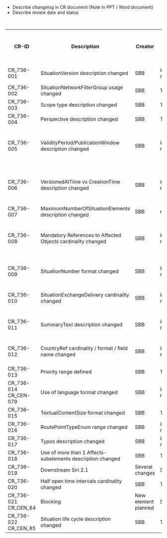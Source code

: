 <style>
/* Simplified version of Bootstrap's responsive table CSS */
.table-responsive {
    display: block;
    width: 100%;
    overflow-x: auto;
}

.table-responsive > table {
    width: 100%;
}
</style>

* Describe changelog in CR document (Note in PPT / Word document)
* Describe review date and status 

<div class="table-responsive">
  <table class="table">
<table>
	<tr>
		<th>CR-ID</th>
		<th>Description</th>
		<th>Creator</th>
		<th>Status</th>
		<th>Review by supporters (MENTZ / HBT etc)&nbsp;&nbsp;&nbsp;&nbsp;&nbsp;</th>
		<th>Change in VDV736</th>
		<th>Change in Siri</th>
	</tr>
	<tr>
		<td>CR_736-001</td>
		<td>SituationVersion description changed</td>
		<td>SBB</td>
		<td>in review</td>
		<td>oeV CH 2020-09-18</td>
		<td>TBD</td>
		<td>TBD</td>
	</tr>
<tr>
		<td>CR_736-002</td>
		<td>SituationNetworkFilterGroup  usage changed</td>
		<td>SBB</td>
		<td>TBD</td>
		<td></td>
		<td></td>
		<td></td>
	</tr>
<tr>
		<td>CR_736-003</td>
		<td>Scope type description changed</td>
		<td>SBB</td>
		<td>TBD</td>
		<td></td>
		<td></td>
		<td></td>
	</tr>
<tr>
		<td>CR_736-004</td>
		<td>Perspective description changed</td>
		<td>SBB</td>
		<td>TBD</td>
		<td></td>
		<td></td>
		<td></td>
	</tr>
<tr>
		<td>CR_736-005</td>
		<td>ValidityPeriod/PublicationWindow description changed</td>
		<td>SBB</td>
		<td>in review</td>
		<td>oeV CH 2020-09-18<br> MENTZ 2020-09-18</td>
		<td></td>
		<td></td>
	</tr>
<tr>
		<td>CR_736-006</td>
		<td>VersionedAtTime vs CreationTime description changed</td>
		<td>SBB</td>
		<td>in review</td>
		<td>oeV CH 2020-09-18<br> MENTZ 2020-09-18</td>
		<td></td>
		<td></td>
	</tr>
<tr>
		<td>CR_736-007</td>
		<td>MaximumNumberOfSituationElements description changed</td>
		<td>SBB</td>
		<td>rejected</td>
		<td></td>
		<td></td>
		<td></td>
	</tr>
<tr>
		<td>CR_736-008</td>
		<td>Mandatory References to Affected Objects cardinality changed</td>
		<td>SBB</td>
		<td>in review</td>
		<td>oeV CH 2020-09-18<br> MENTZ 2020-09-18</td>
		<td></td>
		<td></td>
	</tr>
<tr>
		<td>CR_736-009</td>
		<td>SituationNumber format changed</td>
		<td>SBB</td>
		<td>in review</td>
		<td>oeV CH 2020-09-18<br> MENTZ <TBD></td>
		<td></td>
		<td></td>
	</tr>
<tr>
		<td>CR_736-010</td>
		<td>SituationExchangeDelivery cardinality changed</td>
		<td>SBB</td>
		<td>in review</td>
		<td>oeV CH 2020-09-18<br> MENTZ <TBD></td>
		<td></td>
		<td></td>
	</tr>
<tr>
		<td>CR_736-011</td>
		<td>SummaryText description changed</td>
		<td>SBB</td>
		<td>in review</td>
		<td>oeV CH 2020-09-18<br> MENTZ <TBD></td>
		<td></td>
		<td></td>
	</tr>
<tr>
		<td>CR_736-012</td>
		<td>CountryRef cardinality / format / field name changed</td>
		<td>SBB</td>
		<td>in review</td>
		<td>oeV CH 2020-09-18<br> MENTZ <TBD></td>
		<td></td>
		<td></td>
	</tr>
<tr>
		<td>CR_736-013</td>
		<td>Priority range defined</td>
		<td>SBB</td>
		<td>TBD</td>
		<td></td>
		<td></td>
	</tr>
<tr>
		<td>CR_736-014 <br> CR_CEN-079</td>
		<td>Use of language format changed</td>
		<td>SBB</td>
		<td>in review</td>
		<td>oeV CH <TBD><br> MENTZ <TBD></td>
		<td></td>
		<td></td>
	</tr>
<tr>
		<td>CR_736-015</td>
		<td>TextualContentSize format changed</td>
		<td>SBB</td>
		<td>TBD</td>
		<td></td>
		<td></td>
		<td></td>
	</tr>
<tr>
		<td>CR_736-016</td>
		<td>RoutePointTypeEnum range changed</td>
		<td>SBB</td>
		<td>in review</td>
		<td>oeV CH <TBD><br> MENTZ <TBD></td>
		<td></td>
		<td></td>
	</tr>
<tr>
		<td>CR_736-017</td>
		<td>Typos description changed</td>
		<td>SBB</td>
		<td>in review</td>
		<td>oeV CH <TBD><br> MENTZ <TBD></td>
		<td></td>
		<td></td>
	</tr>
<tr>
		<td>CR_736-018</td>
		<td>Use of more than 1 Affects-subelements description changed</td>
		<td>SBB</td>
		<td>TBD</td>
		<td></td>
		<td></td>
		<td></td>
	</tr>
<tr>
		<td>CR_736-019</td>
		<td>Downstream Siri 2.1</td>
		<td>Several changes</td>
		<td>SBB</td>
		<td>TBD</td>
		<td></td>
		<td></td>
		<td></td>
	</tr>
<tr>
		<td>CR_736-020</td>
		<td>Half open time intervals cardinality changed</td>
		<td>SBB</td>
		<td>TBD</td>
		<td></td>
		<td></td>
		<td></td>
	</tr>
<tr>
		<td>CR_736-021 <br> CR_CEN_84</td>
		<td>Blocking</td>
		<td>New element planned</td>
		<td>SBB</td>
		<td>TBD</td>
		<td></td>
		<td></td>
		<td></td>
	</tr>
<tr>
		<td>CR_736-022 <br> CR_CEN_85</td>
		<td>Situation life cycle description changed</td>
		<td>SBB</td>
		<td>TBD</td>
		<td></td>
		<td></td>
		<td></td>
	</tr>
</table>
</div>
